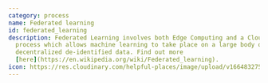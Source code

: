 ```yaml
---
category: process
name: Federated learning
id: federated_learning
description: Federated Learning involves both Edge Computing and a Cloud based
  process which allows machine learning to take place on a large body of
  decentralized de-identified data. Find out more
  [here](https://en.wikipedia.org/wiki/Federated_learning).
icon: https://res.cloudinary.com/helpful-places/image/upload/v1664832751/dtpr-icons/process/deidentified_sfq92y.svg
---
```

